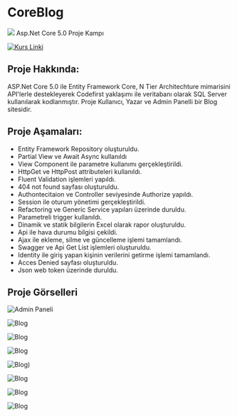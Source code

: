 # CoreBlog
<img src="https://user-images.githubusercontent.com/73097560/115834477-dbab4500-a447-11eb-908a-139a6edaec5c.gif"> 
Asp.Net Core 5.0 Proje Kampı 

  [![Kurs Linki](https://img.shields.io/badge/Kurs%20Linki%20-izlemek%20için%20tıklayın-royalblue)](https://www.youtube.com/playlist?list=PLKnjBHu2xXNNkinaVhPqPZG0ubaLN63ci)


## Proje Hakkında: 
ASP.Net Core 5.0 ile Entity Framework Core, N Tier Architechture mimarisini API'lerle destekleyerek Codefirst yaklaşımı ile veritabanı olarak SQL Server kullanılarak kodlanmıştır.
Proje Kullanıcı, Yazar ve Admin Panelli bir Blog sitesidir.

## Proje Aşamaları:
* Entity Framework Repository oluşturuldu.
* Partial View ve Await Async kullanıldı
* View Component ile parametre kullanımı gerçekleştirildi.
* HttpGet ve HttpPost attributeleri kullanıldı.
* Fluent Validation işlemleri yapıldı.
* 404 not found sayfası oluşturuldu.
* Authontecitaion ve Controller seviyesinde Authorize yapıldı.
* Session ile oturum yönetimi gerçekleştirildi.
* Refactoring ve Generic Service yapıları üzerinde duruldu.
* Parametreli trigger kullanıldı.
* Dinamik ve statik bilgilerin Excel olarak rapor oluşturuldu.
* Api ile hava durumu bilgisi çekildi.
* Ajax ile ekleme, silme ve güncelleme işlemi tamamlandı.
* Swagger ve Api Get List işlemleri oluşturuldu.
* Identity ile giriş yapan kişinin verilerini getirme işlemi tamamlandı.
* Acces Denied sayfası oluşturuldu.
* Json web token üzerinde duruldu.

## Proje Görselleri

![Admin Paneli](https://user-images.githubusercontent.com/70768778/165183222-8defe2ff-6dfc-4db0-b6bf-2b48f76bf129.png)

![Blog](https://user-images.githubusercontent.com/70768778/165183297-907b1a41-e3cc-4f03-b873-4403a76583e6.png)

![Blog](https://user-images.githubusercontent.com/70768778/165183304-8e8fd59b-9f20-4eb5-a75f-5769dc6ba214.png)

![Blog](https://user-images.githubusercontent.com/70768778/165183319-024f1607-225f-4986-a7a9-eec2e6680072.png)

![Blog)](https://user-images.githubusercontent.com/70768778/165183325-0aa011dc-1450-4acb-a92b-7fe3b5e4e440.png)

![Blog](https://user-images.githubusercontent.com/70768778/165183333-0eca39bb-f21f-4ec2-9427-26090d36e27d.png)

![Blog](https://user-images.githubusercontent.com/70768778/165183334-1ff0469b-3644-4462-a58c-137ee9ec0025.png)

![Blog](https://user-images.githubusercontent.com/70768778/165183335-392c7fdd-ecc0-440c-998b-3c5bde755174.png)
